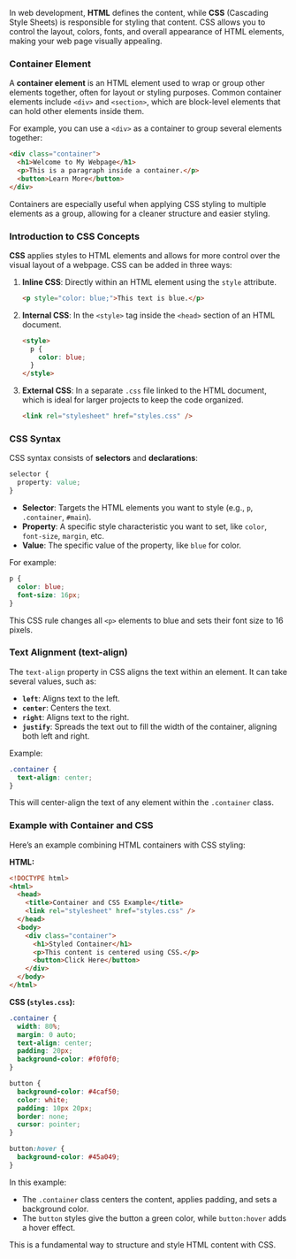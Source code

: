 In web development, **HTML** defines the content, while **CSS** (Cascading Style Sheets) is responsible for styling that content. CSS allows you to control the layout, colors, fonts, and overall appearance of HTML elements, making your web page visually appealing.

### Container Element

A **container element** is an HTML element used to wrap or group other elements together, often for layout or styling purposes. Common container elements include `<div>` and `<section>`, which are block-level elements that can hold other elements inside them.

For example, you can use a `<div>` as a container to group several elements together:

```html
<div class="container">
  <h1>Welcome to My Webpage</h1>
  <p>This is a paragraph inside a container.</p>
  <button>Learn More</button>
</div>
```

Containers are especially useful when applying CSS styling to multiple elements as a group, allowing for a cleaner structure and easier styling.

### Introduction to CSS Concepts

**CSS** applies styles to HTML elements and allows for more control over the visual layout of a webpage. CSS can be added in three ways:

1. **Inline CSS**: Directly within an HTML element using the `style` attribute.

   ```html
   <p style="color: blue;">This text is blue.</p>
   ```

2. **Internal CSS**: In the `<style>` tag inside the `<head>` section of an HTML document.

   ```html
   <style>
     p {
       color: blue;
     }
   </style>
   ```

3. **External CSS**: In a separate `.css` file linked to the HTML document, which is ideal for larger projects to keep the code organized.
   ```html
   <link rel="stylesheet" href="styles.css" />
   ```

### CSS Syntax

CSS syntax consists of **selectors** and **declarations**:

```css
selector {
  property: value;
}
```

- **Selector**: Targets the HTML elements you want to style (e.g., `p`, `.container`, `#main`).
- **Property**: A specific style characteristic you want to set, like `color`, `font-size`, `margin`, etc.
- **Value**: The specific value of the property, like `blue` for color.

For example:

```css
p {
  color: blue;
  font-size: 16px;
}
```

This CSS rule changes all `<p>` elements to blue and sets their font size to 16 pixels.

### Text Alignment (text-align)

The `text-align` property in CSS aligns the text within an element. It can take several values, such as:

- **`left`**: Aligns text to the left.
- **`center`**: Centers the text.
- **`right`**: Aligns text to the right.
- **`justify`**: Spreads the text out to fill the width of the container, aligning both left and right.

Example:

```css
.container {
  text-align: center;
}
```

This will center-align the text of any element within the `.container` class.

### Example with Container and CSS

Here’s an example combining HTML containers with CSS styling:

**HTML:**

```html
<!DOCTYPE html>
<html>
  <head>
    <title>Container and CSS Example</title>
    <link rel="stylesheet" href="styles.css" />
  </head>
  <body>
    <div class="container">
      <h1>Styled Container</h1>
      <p>This content is centered using CSS.</p>
      <button>Click Here</button>
    </div>
  </body>
</html>
```

**CSS (`styles.css`):**

```css
.container {
  width: 80%;
  margin: 0 auto;
  text-align: center;
  padding: 20px;
  background-color: #f0f0f0;
}

button {
  background-color: #4caf50;
  color: white;
  padding: 10px 20px;
  border: none;
  cursor: pointer;
}

button:hover {
  background-color: #45a049;
}
```

In this example:

- The `.container` class centers the content, applies padding, and sets a background color.
- The `button` styles give the button a green color, while `button:hover` adds a hover effect.

This is a fundamental way to structure and style HTML content with CSS.
